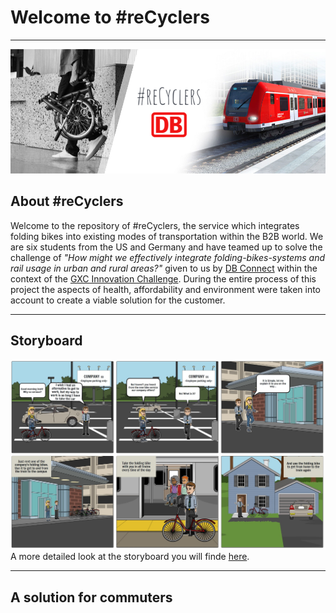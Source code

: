 # Welcome to #reCyclers
***
![](https://raw.githubusercontent.com/gxc-challenge-winter21/gxc-team-4/main/Pictures/Header%20V2.jpg?token=AKP4SX45Y7HE5A7IDEEEQVTBYMM3I)

## About #reCyclers

Welcome to the repository of #reCyclers, the service which integrates folding bikes into existing modes of transportation within the B2B world.
We are six students from the US and Germany and have teamed up to solve the challenge of *"How might we effectively integrate folding-bikes-systems and rail usage in urban and rural areas?"* given to us by [DB Connect](https://www.deutschebahnconnect.com/en) within the context of the [GXC Innovation Challenge](https://www.hm.edu/en/international/projects_1/gxc/gxc_virtual_innovation_challenge.en.html).
During the entire process of this project the aspects of health, affordability and environment were taken into account to create a viable solution for the customer.

***

## Storyboard
![](https://raw.githubusercontent.com/gxc-challenge-winter21/gxc-team-4/main/20211103_storyboard_team4.jpeg?token=AKP4SXZI6A7KWITPG2G4ORTBYMNIM)
A more detailed look at the storyboard you will finde [here](https://github.com/gxc-challenge-winter21/gxc-team-4/wiki/Storyboard).

***

## A solution for commuters

